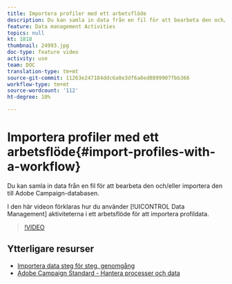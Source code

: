 ```yaml
---
title: Importera profiler med ett arbetsflöde
description: Du kan samla in data från en fil för att bearbeta den och/eller importera den till Adobe Campaign-databasen. I den här videon förklaras hur du importerar profildata med hjälp av ett arbetsflöde.
feature: Data management Activities
topics: null
kt: 1818
thumbnail: 24993.jpg
doc-type: feature video
activity: use
team: DOC
translation-type: tm+mt
source-git-commit: 11263e247184ddc6a8e3df6a8ed0899907fbb366
workflow-type: tm+mt
source-wordcount: '112'
ht-degree: 10%

---
```



# Importera profiler med ett arbetsflöde{#import-profiles-with-a-workflow}

Du kan samla in data från en fil för att bearbeta den och/eller importera den till Adobe Campaign-databasen.

I den här videon förklaras hur du använder [!UICONTROL Data Management] aktiviteterna i ett arbetsflöde för att importera profildata.

>[!VIDEO](https://video.tv.adobe.com/v/24993?quality=12)

## Ytterligare resurser

* [Importera data steg för steg, genomgång](https://docs.adobe.com/content/help/en/campaign-standard/using/managing-processes-and-data/workflow-general-operation/importing-data.html#example--import-workflow-template)
* [Adobe Campaign Standard - Hantera processer och data](https://docs.adobe.com/content/help/en/campaign-standard/using/managing-processes-and-data/about-workflows-and-data-management/discovering-workflows.html)
